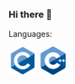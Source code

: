 ### Hi there 👋

Languages:

<p>

<img src="https://raw.githubusercontent.com/devicons/devicon/master/icons/c/c-original.svg" width="50" height="50" />
<img src="https://raw.githubusercontent.com/devicons/devicon/master/icons/cplusplus/cplusplus-original.svg" width="50" height="50" />

</p>

<!--
**Teodor1379/Teodor1379** is a ✨ _special_ ✨ repository because its `README.md` (this file) appears on your GitHub profile.

Here are some ideas to get you started:

- 🔭 I’m currently working on ...
- 🌱 I’m currently learning ...
- 👯 I’m looking to collaborate on ...
- 🤔 I’m looking for help with ...
- 💬 Ask me about ...
- 📫 How to reach me: ...
- 😄 Pronouns: ...
- ⚡ Fun fact: ...
-->
